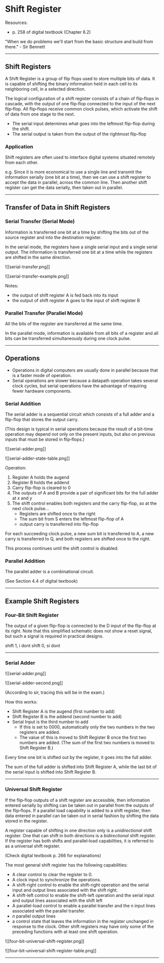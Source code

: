 # Shift Register

Resources:

- p. 258 of digital textbook (Chapter 6.2)

"When we do problems we'll start from the basic structure and build from there." - Sir Bennett

---

## Shift Registers

A Shift Register is a group of flip flops used to store multiple bits of data. It is capable of shifting the binary information held in each cell to its neighboring cell, in a selected direction.

The logical configuration of a shift register consists of a chain of flip‐flops in cascade, with the output of one flip‐flop connected to the input of the next flip‐flop. All flip‐flops receive common clock pulses, which activate the shift of data from one stage to the next.

- The serial input determines what goes into the leftmost flip-flop during the shift.
- The serial output is taken from the output of the rightmost flip-flop

### Application

Shift registers are often used to interface digital systems situated remotely from each other.

e.g. Since it is more economical to use a single line and transmit the information serially (one bit at a time), then we can use a shift register to accept the data in parallel, across the common line. Then another shift register can get the data serially, then taken out in parallel.

---

## Transfer of Data in Shift Registers

### Serial Transfer (Serial Mode)

Information is transferred one bit at a time by shifting the bits out of the source register and into the destination register.

In the serial mode, the registers have a single serial input and a single serial output. The information is transferred one bit at a time while the registers are shifted in the same direction.

![[serial-transfer.png]]

![[serial-transfer-example.png]]

Notes:

- the output of shift register A is fed back into its input
- the output of shift register A goes to the input of shift register B

### Parallel Transfer (Parallel Mode)

All the bits of the register are transferred at the same time.

 In the parallel mode, information is available from all bits of a register and all bits can be transferred simultaneously during one clock pulse.

---

## Operations

- Operations in digital computers are usually done in parallel because that is a faster mode of operation.
- Serial operations are slower because a datapath operation takes several clock cycles, but serial operations have the advantage of requiring fewer hardware components. 

### Serial Addition

The serial adder is a sequential circuit which consists of a full adder and a flip-flop that stores the output carry.

(This design is typical in serial operations because the result of a bit-time operation may depend not only on the present inputs, but also on previous inputs that must be stored in flip‐flops.)

![[serial-adder.png]]

![[serial-adder-state-table.png]]

Operation:

1. Register A holds the augend
2. Register B holds the addend
3. Carry flip-flop is cleared to 0
4. The outputs of A and B provide a pair of significant bits for the full adder at $x$ and $y$
5. The shift control enables both registers and the carry flip-flop, so at the next clock pulse...
	- Registers are shifted once to the right
	- The sum bit from S enters the leftmost flip-flop of A
	- output carry is transferred into flip-flop 

For each succeeding clock pulse, a new sum bit is transferred to A, a new carry is transferred to Q, and both registers are shifted once to the right.

This process continues until the shift control is disabled.

### Parallel Addition

The parallel adder is a combinational circuit.

(See Section 4.4 of digital textbook)

---

## Example Shift Registers

### Four-Bit Shift Register

The output of a given flip-flop is connected to the D input of the flip-flop at its right. Note that this simplified schematic does not show a reset signal, but such a signal is required in practical designs.

shift 1, i dont
shift 0, si dont

---

### Serial Adder

![[serial-adder.png]]

![[serial-adder-second.png]]

(According to sir, tracing this will be in the exam.)

How this works:

- Shift Register A is the augend (first number to add)
- Shift Register B is the addend (second number to add)
- Serial Input is the third number to add
	- If this is set to 0000, automatically only the two numbers in the two registers are added.
	- The value of this is moved to Shift Register B once the first two numbers are added. (The sum of the first two numbers is moved to Shift Register B.)

Every time one bit is shifted out by the register, it goes into the full adder.

The sum of the full adder is shifted into Shift Register A, while the last bit of the serial input is shifted into Shift Register B.

---

### Universal Shift Register

If the flip‐flop outputs of a shift register are accessible, then information entered serially
by shifting can be taken out in parallel from the outputs of the flip‐flops. If a parallel
load capability is added to a shift register, then data entered in parallel can be taken out in serial fashion by shifting the data stored in the register.

A register capable of shifting in one direction only is a *unidirectional* shift register. One that can shift in both directions is a *bidirectional* shift register. If the register has both shifts and parallel‐load capabilities, it is referred to as a universal shift register.

(Check digital textbook p. 266 for explanations)

The most general shift register has the following capabilities:

- A clear control to clear the register to 0.
- A clock input to synchronize the operations.
- A shift-right control to enable the shift-right operation and the serial input and output lines associated with the shift right.
- A shift-left control to enable the shift-left operation and the serial input and output lines associated with the shift left
- A parallel-load control to enable a parallel transfer and the n input lines associated with the parallel transfer.
- $n$ parallel output lines
- a control state that leaves the information in the register unchanged in response to the clock. Other shift registers may have only some of the preceding functions with at least one shift operation.

![[four-bit-universal-shift-register.png]]

![[four-bit-universal-shift-register-table.png]]


---


